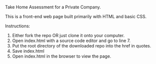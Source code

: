 Take Home Assessment for a Private Company.

This is a front-end web page built primarily with HTML and basic CSS.

Instructions:
1. Either fork the repo OR just clone it onto your computer.
2. Open index.html with a source code editor and go to line 7.
3. Put the root directory of the downloaded repo  into the href in quotes.
4. Save index.html
5. Open index.html in the browser to view the page.
